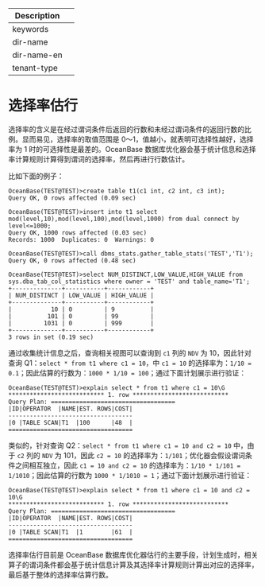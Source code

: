 | Description   |                 |
|---------------|-----------------|
| keywords      |                 |
| dir-name      |                 |
| dir-name-en   |                 |
| tenant-type   |                 |

# 选择率估行

选择率的含义是在经过谓词条件后返回的行数和未经过谓词条件的返回行数的比例。显而易见，选择率的取值范围是 0～1，值越小，就表明可选择性越好，选择率为 1 时的可选择性是最差的。OceanBase 数据库优化器会基于统计信息和选择率计算规则计算得到谓词的选择率，然后再进行行数估计。

比如下面的例子：

```
OceanBase(TEST@TEST)>create table t1(c1 int, c2 int, c3 int);
Query OK, 0 rows affected (0.09 sec)
```

```
OceanBase(TEST@TEST)>insert into t1 select mod(level,10),mod(level,100),mod(level,1000) from dual connect by level<=1000;
Query OK, 1000 rows affected (0.03 sec)
Records: 1000  Duplicates: 0  Warnings: 0
```

```
OceanBase(TEST@TEST)>call dbms_stats.gather_table_stats('TEST','T1');
Query OK, 0 rows affected (0.48 sec)
```

```
OceanBase(TEST@TEST)>select NUM_DISTINCT,LOW_VALUE,HIGH_VALUE from sys.dba_tab_col_statistics where owner = 'TEST' and table_name='T1';
+--------------+-----------+------------+
| NUM_DISTINCT | LOW_VALUE | HIGH_VALUE |
+--------------+-----------+------------+
|           10 | 0         | 9          |
|          101 | 0         | 99         |
|         1031 | 0         | 999        |
+--------------+-----------+------------+
3 rows in set (0.19 sec)
```

通过收集统计信息之后，查询相关视图可以查询到 `c1` 列的 `NDV` 为 10，因此针对查询 Q1：`select * from t1 where c1 = 10`，中 `c1 = 10` 的选择率为：`1/10 = 0.1`；因此估算的行数为：`1000 * 1/10 = 100`；通过下面计划展示进行验证：

```
OceanBase(TEST@TEST)>explain select * from t1 where c1 = 10\G
*************************** 1. row ***************************
Query Plan: ===================================
|ID|OPERATOR  |NAME|EST. ROWS|COST|
-----------------------------------
|0 |TABLE SCAN|T1  |100      |48  |
===================================
```

类似的，针对查询 Q2：`select * from t1 where c1 = 10 and c2 = 10` 中，由于 `c2` 列的 `NDV` 为 101，因此 `c2 = 10` 的选择率为：`1/101`；优化器会假设谓词条件之间相互独立，因此 `c1 = 10 and c2 = 10` 的选择率为：`1/10 * 1/101 = 1/1010`；因此估算的行数为 `1000 * 1/1010 = 1`；通过下面计划展示进行验证：

```
OceanBase(TEST@TEST)>explain select * from t1 where c1 = 10 and c2 = 10\G
*************************** 1. row ***************************
Query Plan: ===================================
|ID|OPERATOR  |NAME|EST. ROWS|COST|
-----------------------------------
|0 |TABLE SCAN|T1  |1        |61  |
===================================
```

选择率估行目前是 OceanBase 数据库优化器估行的主要手段，计划生成时，相关算子的谓词条件都会基于统计信息计算及其选择率计算规则计算出对应的选择率，最后基于整体的选择率估算行数。
